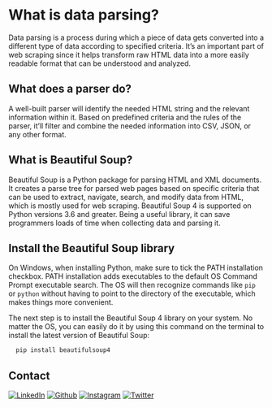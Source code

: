 # What is data parsing?
Data parsing is a process during which a piece of data gets converted into a different type of data according to specified criteria. It’s an important part of web scraping since it helps transform raw HTML data into a more easily readable format that can be understood and analyzed.

## What does a parser do?
A well-built parser will identify the needed HTML string and the relevant information within it. Based on predefined criteria and the rules of the parser, it’ll filter and combine the needed information into CSV, JSON, or any other format.


## What is Beautiful Soup?
Beautiful Soup is a Python package for parsing HTML and XML documents. It creates a parse tree for parsed web pages based on specific criteria that can be used to extract, navigate, search, and modify data from HTML, which is mostly used for web scraping. Beautiful Soup 4 is supported on Python versions 3.6 and greater. Being a useful library, it can save programmers loads of time when collecting data and parsing it.

## Install the Beautiful Soup library
On Windows, when installing Python, make sure to tick the PATH installation checkbox. PATH installation adds executables to the default OS Command Prompt executable search. The OS will then recognize commands like `pip` or `python` without having to point to the directory of the executable, which makes things more convenient.

The next step is to install the Beautiful Soup 4 library on your system. No matter the OS, you can easily do it by using this command on the terminal to install the latest version of Beautiful Soup:

```bash
  pip install beautifulsoup4
```

## Contact

[<img target="_blank" src="https://img.icons8.com/bubbles/100/000000/linkedin.png" title="LinkedIn">](https://www.linkedin.com/in/shubhambhatia2103/) [<img target="_blank" src="https://img.icons8.com/bubbles/100/000000/github.png" title="Github">](https://github.com/shubhambhatia2103) [<img target="_blank" src="https://img.icons8.com/bubbles/100/000000/instagram-new.png" title="Instagram">](https://instagram.com/6eingshubham) [<img target="_blank" src="https://img.icons8.com/bubbles/100/000000/twitter-squared.png" title="Twitter">](https://twitter.com/whoodattboyy)
